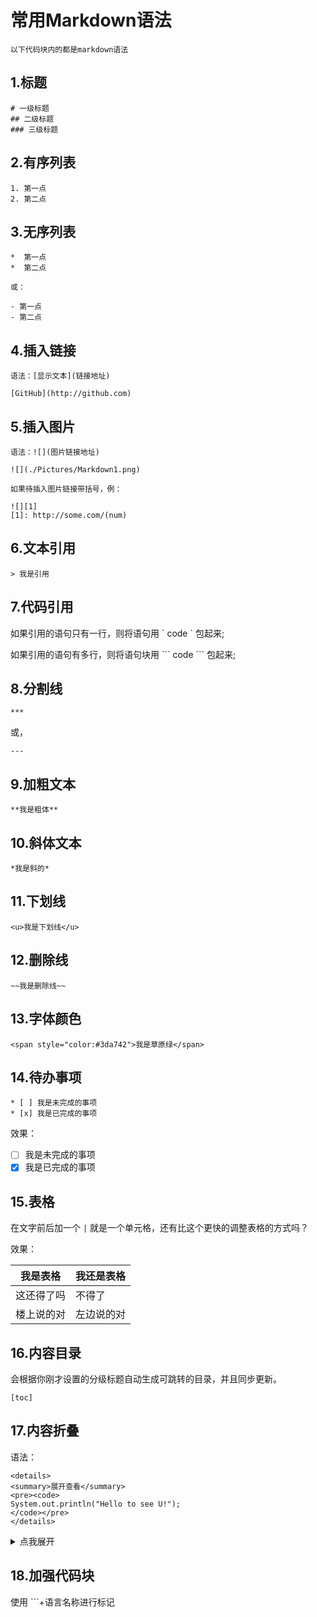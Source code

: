 # 常用Markdown语法

`以下代码块内的都是markdown语法`

## 1.标题

```
# 一级标题
## 二级标题
### 三级标题
```

## 2.有序列表

```
1. 第一点
2. 第二点
```

## 3.无序列表

```
*  第一点
*  第二点

或：

- 第一点
- 第二点
```

## 4.插入链接

`语法：[显示文本](链接地址)`

```
[GitHub](http://github.com)
```

## 5.插入图片

`语法：![](图片链接地址)`

```
![](./Pictures/Markdown1.png)

如果待插入图片链接带括号，例：

![][1]
[1]: http://some.com/(num)
```

## 6.文本引用

```
> 我是引用
```

## 7.代码引用

如果引用的语句只有一行，则将语句用 \` code \` 包起来;

如果引用的语句有多行，则将语句块用 \``` code \``` 包起来;

## 8.分割线

`***`

或，

`---`

## 9.加粗文本

`**我是粗体**`

## 10.斜体文本

`*我是斜的*`

## 11.下划线

`<u>我是下划线</u>`

## 12.删除线

`~~我是删除线~~`

## 13.字体颜色

`<span style="color:#3da742">我是草原绿</span>`

## 14.待办事项

```
* [ ] 我是未完成的事项
* [x] 我是已完成的事项
```

效果：

* [ ] 我是未完成的事项
* [x] 我是已完成的事项

## 15.表格

在文字前后加一个 `|` 就是一个单元格，还有比这个更快的调整表格的方式吗？

效果：

| 我是表格   | 我还是表格 |
| ---------- | ---------- |
| 这还得了吗 | 不得了     |
| 楼上说的对 | 左边说的对 |

## 16.内容目录

会根据你刚才设置的分级标题自动生成可跳转的目录，并且同步更新。

`[toc]`

## 17.内容折叠

语法：

  ```
  <details>
  <summary>展开查看</summary>
  <pre><code>
  System.out.println("Hello to see U!");
  </code></pre>
  </details>
  ```
  
  <details>
  <summary>点我展开</summary>
  <pre><code>
  我是内容！
  </code></pre>
  </details>

## 18.加强代码块

使用 ```+语言名称进行标记
